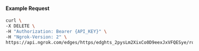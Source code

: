 <!-- Code generated for API Clients. DO NOT EDIT. -->

#### Example Request

```bash
curl \
-X DELETE \
-H "Authorization: Bearer {API_KEY}" \
-H "Ngrok-Version: 2" \
https://api.ngrok.com/edges/https/edghts_2pysLm2XixCo0D9eexJxVFQESye/routes/edghtsrt_2pysLn4dsbw5SrQuFRntaXWzGFD/traffic_policy
```
